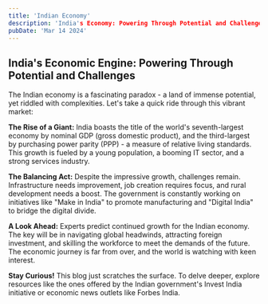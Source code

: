 ```yaml
---
title: 'Indian Economy'
description: 'India's Economy: Powering Through Potential and Challenges'
pubDate: 'Mar 14 2024'
---
```


## India's Economic Engine: Powering Through Potential and Challenges

The Indian economy is a fascinating paradox - a land of immense potential, yet riddled with complexities. Let's take a quick ride through this vibrant market:

**The Rise of a Giant:**  India boasts the title of the world's seventh-largest economy by nominal GDP (gross domestic product), and the third-largest by purchasing power parity (PPP) - a measure of relative living standards.  This growth is fueled by a young population, a booming IT sector, and a strong services industry.

**The Balancing Act:**  Despite the impressive growth, challenges remain. Infrastructure needs improvement, job creation requires focus, and rural development needs a boost.  The government is constantly working on initiatives like "Make in India" to promote manufacturing and  "Digital India" to bridge the digital divide.

**A Look Ahead:**  Experts predict continued growth for the Indian economy.  The key will be in navigating global headwinds, attracting foreign investment, and skilling the workforce to meet the demands of the future.  The economic journey is far from over, and the world is watching with keen interest.

**Stay Curious!**  This blog just scratches the surface. To delve deeper, explore resources like the ones offered by the Indian government's Invest India initiative or economic news outlets like Forbes India.
